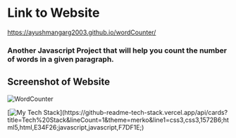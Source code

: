 # Link to Website
https://ayushmangarg2003.github.io/wordCounter/

### Another Javascript Project that will help you count the number of words in a given paragraph.

## Screenshot of Website
![WordCounter](https://user-images.githubusercontent.com/105537793/212305221-d5cb4965-0ea1-47c2-99c6-262a7145dc95.png)

[![My Tech Stack](https://github-readme-tech-stack.vercel.app/api/cards?title=Tech%20Stack&lineCount=1&theme=merko&line1=css3,css3,1572B6;html5,html,E34F26;javascript,javascript,F7DF1E;)](https://github-readme-tech-stack.vercel.app/api/cards?title=Tech%20Stack&lineCount=1&theme=merko&line1=css3,css3,1572B6;html5,html,E34F26;javascript,javascript,F7DF1E;)
